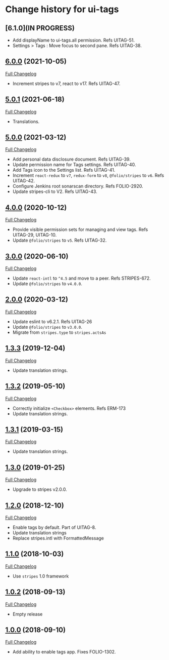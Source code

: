 # Change history for ui-tags

## [6.1.0](IN PROGRESS)

* Add displayName to ui-tags.all permission. Refs UITAG-51.
* Settings > Tags : Move focus to second pane. Refs UITAG-38.

## [6.0.0](https://github.com/folio-org/ui-tags/tree/v6.0.0) (2021-10-05)
[Full Changelog](https://github.com/folio-org/ui-tags/compare/v5.0.1...v6.0.0)

* Increment stripes to v7, react to v17. Refs UITAG-47.

## [5.0.1](https://github.com/folio-org/ui-tags/tree/v5.0.1) (2021-06-18)
[Full Changelog](https://github.com/folio-org/ui-tags/compare/v5.0.0...v5.0.1)

* Translations.

## [5.0.0](https://github.com/folio-org/ui-tags/tree/v5.0.0) (2021-03-12)
[Full Changelog](https://github.com/folio-org/ui-tags/compare/v4.0.0...v5.0.0)

* Add personal data disclosure document. Refs UITAG-39.
* Update permission name for Tags settings. Refs UITAG-40.
* Add Tags icon to the Settings list. Refs UITAG-41.
* Increment `react-redux` to `v7`, `redux-form` to `v8`, `@folio/stripes` to `v6`. Refs UITAG-42.
* Configure Jenkins root sonarscan directory. Refs FOLIO-2920.
* Update stripes-cli to V2. Refs UITAG-43.

## [4.0.0](https://github.com/folio-org/ui-tags/tree/v4.0.0) (2020-10-12)
[Full Changelog](https://github.com/folio-org/ui-tags/compare/v3.0.0...v4.0.0)

* Provide visible permission sets for managing and view tags. Refs UITAG-29, UITAG-10.
* Update `@folio/stripes` to `v5`. Refs UITAG-32.

## [3.0.0](https://github.com/folio-org/ui-tags/tree/v3.0.0) (2020-06-10)
[Full Changelog](https://github.com/folio-org/ui-tags/compare/v2.0.0...v3.0.0)

* Update `react-intl` to `^4.5` and move to a peer. Refs STRIPES-672.
* Update `@folio/stripes` to `v4.0.0`.

## [2.0.0](https://github.com/folio-org/ui-tags/tree/v2.0.0) (2020-03-12)
[Full Changelog](https://github.com/folio-org/ui-tags/compare/v1.3.3...v2.0.0)

* Update eslint to v6.2.1. Refs UITAG-26
* Update `@folio/stripes` to `v3.0.0`.
* Migrate from `stripes.type` to `stripes.actsAs`

## [1.3.3](https://github.com/folio-org/ui-tags/tree/v1.3.3) (2019-12-04)
[Full Changelog](https://github.com/folio-org/ui-tags/compare/v1.3.2...v1.3.3)

* Update translation strings.

## [1.3.2](https://github.com/folio-org/ui-tags/tree/v1.3.2) (2019-05-10)
[Full Changelog](https://github.com/folio-org/ui-tags/compare/v1.3.0...v1.3.1)

* Correctly initialize `<Checkbox>` elements. Refs ERM-173
* Update translation strings.

## [1.3.1](https://github.com/folio-org/ui-tags/tree/v1.3.1) (2019-03-15)
[Full Changelog](https://github.com/folio-org/ui-tags/compare/v1.3.0...v1.3.1)

* Update translation strings.

## [1.3.0](https://github.com/folio-org/ui-tags/tree/v1.3.0) (2019-01-25)
[Full Changelog](https://github.com/folio-org/ui-tags/compare/v1.2.0...v1.3.0)

* Upgrade to stripes v2.0.0.

## [1.2.0](https://github.com/folio-org/ui-tags/tree/v1.2.0) (2018-12-10)
[Full Changelog](https://github.com/folio-org/ui-tags/compare/v1.1.0...v1.2.0)

* Enable tags by default. Part of UITAG-8.
* Update translation strings
* Replace stripes.intl with FormattedMessage

## [1.1.0](https://github.com/folio-org/ui-tags/tree/v1.1.0) (2018-10-03)
[Full Changelog](https://github.com/folio-org/ui-tags/compare/v1.0.2...v1.1.0)

* Use `stripes` 1.0 framework

## [1.0.2](https://github.com/folio-org/ui-tags/tree/v1.0.2) (2018-09-13)
[Full Changelog](https://github.com/folio-org/ui-tags/compare/v1.0.0...v1.0.2)

* Empty release

## [1.0.0](https://github.com/folio-org/ui-tags/tree/v1.0.0) (2018-09-10)
[Full Changelog](https://github.com/folio-org/ui-tags/compare/v1.0.0...v1.0.0)

* Add ability to enable tags app. Fixes FOLIO-1302.
